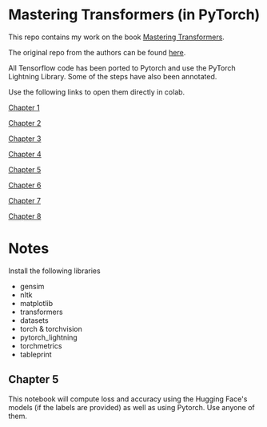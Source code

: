 # Mastering Transformers (in PyTorch)

This repo contains my work on the book [Mastering Transformers](https://www.packtpub.com/product/mastering-transformers/9781801077651 ).

The original repo from the authors can be found [here](https://github.com/PacktPublishing/Mastering-Transformers).

All Tensorflow code has been ported to Pytorch and use the PyTorch Lightning Library. Some of the steps have also been annotated.

Use the following links to open them directly in colab.

[Chapter 1](https://colab.research.google.com/github/mmg10/MastTrans/blob/main/Ch1.ipynb)

[Chapter 2](https://colab.research.google.com/github/mmg10/MastTrans/blob/main/Ch2.ipynb)

[Chapter 3](https://colab.research.google.com/github/mmg10/MastTrans/blob/main/Ch3.ipynb)

[Chapter 4](https://colab.research.google.com/github/mmg10/MastTrans/blob/main/Ch4.ipynb)

[Chapter 5](https://colab.research.google.com/github/mmg10/MastTrans/blob/main/Ch5.ipynb)

[Chapter 6](https://colab.research.google.com/github/mmg10/MastTrans/blob/main/Ch6.ipynb)

[Chapter 7](https://colab.research.google.com/github/mmg10/MastTrans/blob/main/Ch7.ipynb)

[Chapter 8](https://colab.research.google.com/github/mmg10/MastTrans/blob/main/Ch8.ipynb)

# Notes

Install the following libraries
- gensim
- nltk
- matplotlib
- transformers
- datasets
- torch & torchvision
- pytorch_lightning
- torchmetrics
- tableprint



## Chapter 5

This notebook will compute loss and accuracy using the Hugging Face's models (if the labels are provided) as well as using Pytorch. Use anyone of them.
